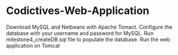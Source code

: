 # Codictives-Web-Application
Download MySQL and Netbeans with Apache Tomact.
Configure the database with your username and password for MySQL.
Run milestone4_createDB.sql file to populate the database.
Run the web application on Tomcat
